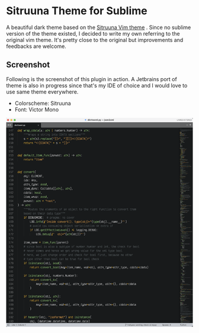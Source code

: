 # Sitruuna Theme for Sublime

A beautiful dark theme based on the [Sitruuna Vim theme](https://github.com/eemed/sitruuna.vim) . Since no sublime version of the theme existed, I decided to write my own referring to the original vim theme. It's pretty close to the original but improvements and feedbacks are welcome.

## Screenshot

Following is the screenshot of this plugin in action. A Jetbrains port of theme is also in progress since that's my IDE of choice and I would love to use same theme everywhere.

- Colorscheme: Sitruuna
- Font: Victor Mono

![screenshot](./screenshot.png)

